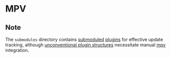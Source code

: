# MPV

## Note

The `submodules` directory contains
[submoduled](https://git-scm.com/book/en/v2/Git-Tools-Submodules)
[plugins](https://github.com/mpv-player/mpv/wiki/User-Scripts) for effective
update tracking, although [unconventional plugin
structures](https://mpv.io/manual/master/#script-location) necessitate manual
[mpv](https://mpv.io) integration.

